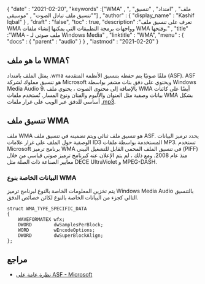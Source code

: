 {
  "date" : "2021-02-20",
  "keywords" :["WMA" , "ملف" , "امتداد" , "تنسيق" , "تنسيق ملف تبادل الصوت" , "موسيقى"] ,
  "author" : {
    "display_name" : "Kashif Iqbal"
} ,
  "draft" : "false",
  "toc" : true,
  "description" :"تعرف على تنسيق ملف WMA وواجهات برمجة التطبيقات التي يمكنها إنشاء ملفات WMA وفتحها." ,
  "title" :"WMA - ملف صوتي لـ Windows Media" ,
  "linktitle" : "WMA",
  "menu" : {
    "docs" : {
      "parent" : "audio"
}
} ,
  "lastmod" : "2021-02-20"
}

## ما هو ملف WMA؟

يمثل الملف بامتداد .wma ملفًا صوتيًا يتم حفظه بتنسيق الأنظمة المتقدمة (ASF). ASF هو تنسيق مملوك لشركة Microsoft ويحتوي على دفق بتات مشفر بواسطة Windows Media Audio 9. بالإضافة إلى محتوى الصوت ، يحتوي ملف WMA أيضًا على كائنات بيانات وصفية مثل العنوان والألبوم والفنان ونوع المسار. تُستخدم ملفات WMA بشكل أساسي للدفق عبر الويب على غرار ملفات [.mp3](/ar/audio/mp3/).

## تنسيق ملف WMA

ملف WMA هو تنسيق ملف ثنائي ويتم تضمينه في تنسيق ملف ASF. يحدد ترميز البيانات الوصفية حول الملف على غرار علامات ID3 المستخدمة بواسطة ملفات MP3. تستخدم Microsoft برنامج ترميز WMA في تنسيق الملف المحمي القابل للتشغيل البيني (PIFF) منذ عام 2008. ومع ذلك ، لم يتم الإعلان عنه كبرنامج ترميز صوتي قياسي من خلال معايير الصناعة ذات الصلة مثل DECE UltraViolet و MPEG-DASH.

### البيانات الخاصة بنوع WMA

يتم تخزين المعلومات الخاصة بالنوع لبرنامج ترميز Windows Media Audio بالتنسيق التالي كجزء من البيانات الخاصة بالنوع لكائن خصائص الدفق.

```
struct WMA_TYPE_SPECIFIC_DATA
{
    WAVEFORMATEX wfx;
    DWORD        dwSamplesPerBlock;
    WORD         wEncodeOptions;
    DWORD        dwSuperBlockAlign;
};
```
## مراجع

* [نظرة عامة على ASF - Microsoft](https://learn.microsoft.com/en-us/windows/win32/wmformat/overview-of-the-asf-format)

